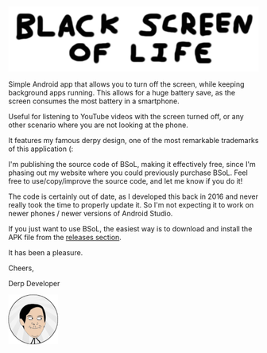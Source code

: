 ![Black Screen of Life](./readme-img/title.png)

Simple Android app that allows you to turn off the screen, while keeping background apps running. This allows for a huge battery save, as the screen consumes the most battery in a smartphone.

Useful for listening to YouTube videos with the screen turned off, or any other scenario where you are not looking at the phone.

It features my famous derpy design, one of the most remarkable trademarks of this application (:

I'm publishing the source code of BSoL, making it effectively free, since I'm phasing out my website where you could previously purchase BSoL. Feel free to use/copy/improve the source code, and let me know if you do it!

The code is certainly out of date, as I developed this back in 2016 and never really took the time to properly update it. So I'm not expecting it to work on newer phones / newer versions of Android Studio.

If you just want to use BSoL, the easiest way is to download and install the APK file from the [releases section](https://github.com/derpdeveloperofficial/Black-Screen-of-Life/releases).

It has been a pleasure.

Cheers,

Derp Developer

![Derp Developer](./readme-img/derp.png)
